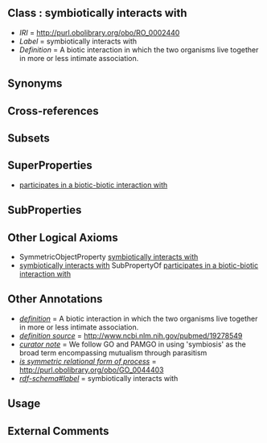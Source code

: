 
## Class : symbiotically interacts with

 * *IRI* = http://purl.obolibrary.org/obo/RO_0002440
 * *Label* = symbiotically interacts with
 * *Definition* = A biotic interaction in which the two organisms live together in more or less intimate association.

## Synonyms


## Cross-references


## Subsets


## SuperProperties

 * [participates in a biotic-biotic interaction with](../../RO/74/RO_0002574.md)

## SubProperties


## Other Logical Axioms

 * SymmetricObjectProperty [symbiotically interacts with](../../RO/40/RO_0002440.md)
 * [symbiotically interacts with](../../RO/40/RO_0002440.md) SubPropertyOf [participates in a biotic-biotic interaction with](../../RO/74/RO_0002574.md)

## Other Annotations

 * *[definition](../../IAO/15/IAO_0000115.md)* = A biotic interaction in which the two organisms live together in more or less intimate association.
 * *[definition source](../../IAO/19/IAO_0000119.md)* = http://www.ncbi.nlm.nih.gov/pubmed/19278549
 * *[curator note](../../IAO/32/IAO_0000232.md)* = We follow GO and PAMGO in using 'symbiosis' as the broad term encompassing mutualism through parasitism
 * *[is symmetric relational form of process](../../RO/61/RO_0002561.md)* = http://purl.obolibrary.org/obo/GO_0044403
 * *[rdf-schema#label](../../el/rdf-schema#label.md)* = symbiotically interacts with

## Usage


## External Comments

